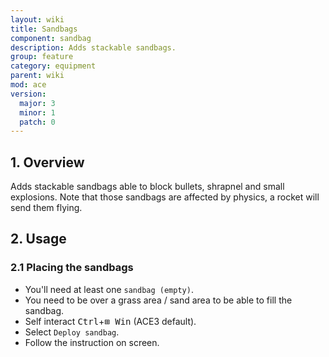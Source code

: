 ```yaml
---
layout: wiki
title: Sandbags
component: sandbag
description: Adds stackable sandbags.
group: feature
category: equipment
parent: wiki
mod: ace
version:
  major: 3
  minor: 1
  patch: 0
---
```


## 1. Overview

Adds stackable sandbags able to block bullets, shrapnel and small explosions.
Note that those sandbags are affected by physics, a rocket will send them flying.

## 2. Usage

### 2.1 Placing the sandbags
- You'll need at least one `sandbag (empty)`.
- You need to be over a grass area / sand area to be able to fill the sandbag.
- Self interact <kbd>Ctrl</kbd>+<kbd>⊞&nbsp;Win</kbd> (ACE3 default).
- Select `Deploy sandbag`.
- Follow the instruction on screen.
